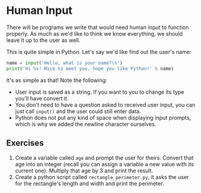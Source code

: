 # Human Input

There will be programs we write that would need human input to function
properly. As much as we'd like to think we know everything, we should leave it
up to the user as well.

This is quite simple in Python. Let's say we'd like find out the user's name:

```python
name = input('Hello, what is your name?\n')
print('Hi %s! Nice to meet you, hope you like Python!' % name)
```

It's as simple as that! Note the following:

* User input is saved as a string. If you want to you to change its type you'll
have convert it.
* You don't need to have a question asked to received user input, you can just
call `input()` and the user could still enter data.
* Python does not put any kind of space when displaying input prompts, which is
why we added the newline character ourselves.

## Exercises

1. Create a variable called `age` and prompt the user for theirs. Convert that
age into an integer (recall you can assign a variable a new value with its
current one). Multiply that age by 3 and print the result.
2. Create a python script called `rectangle_perimeter.py`, it asks the user for
the rectangle's length and width and print the perimeter.
